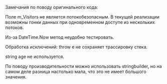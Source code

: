 Замечания по поводу оригинального кода:

Поле m_Visitors не является потокобезопасным. В текущей реализации возможны гонки данных при одновременном доступе из нескольких потоков.

Из-за DateTime.Now метод неудобно тестировать.

Обработка исключений: throw e не сохраняет трассировку стека.

string age не используется.

По поводу производительности можно использовать stringbuilder, но на самом деле разница настолько мала, что это не имеет большого значения.
